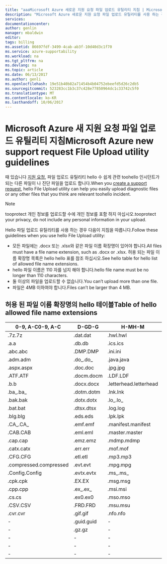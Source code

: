 ```yaml
---
title: "aaaMicrosoft Azure 새로운 지원 요청 파일 업로드 유틸리티 지침 | Microsoft Docs"
description: "Microsoft Azure 새로운 지원 요청 파일 업로드 유틸리티를 사용 하는 경우 hello 지침을 설명 합니다."
services: 
documentationcenter: 
author: genlin
manager: mbaldwin
editor: 
tags: billing
ms.assetid: 86697fdf-3499-4cab-ab3f-10d40d3c1f70
ms.service: azure-supportability
ms.workload: na
ms.tgt_pltfrm: na
ms.devlang: na
ms.topic: article
ms.date: 06/13/2017
ms.author: genli
ms.openlocfilehash: 19e51b40b82a71454b4b04752ebeefd5d26c2db5
ms.sourcegitcommit: 523283cc1b3c37c428e77850964dc1c33742c5f0
ms.translationtype: MT
ms.contentlocale: ko-KR
ms.lasthandoff: 10/06/2017
---
```

# <a name="microsoft-azure-new-support-request-file-upload-utility-guidelines"></a><span data-ttu-id="fb1d7-103">Microsoft Azure 새 지원 요청 파일 업로드 유틸리티 지침</span><span class="sxs-lookup"><span data-stu-id="fb1d7-103">Microsoft Azure new support request File Upload utility guidelines</span></span>
<span data-ttu-id="fb1d7-104">때 있습니다 [지원 요청](https://portal.azure.com/#create/Microsoft.Support), 파일 업로드 유틸리티 hello 수 쉽게 관련 toohello 인시던트가 되는 다른 파일이 나 진단 파일을 업로드 합니다.</span><span class="sxs-lookup"><span data-stu-id="fb1d7-104">When you [create a support request](https://portal.azure.com/#create/Microsoft.Support), hello File Upload utility can help you easily upload diagnostic files or any other files that you think are relevant toohello incident.</span></span>  

> [!NOTE]
> <span data-ttu-id="fb1d7-105">tooprotect 개인 정보를 업로드할 수에 개인 정보를 포함 하지 마십시오.</span><span class="sxs-lookup"><span data-stu-id="fb1d7-105">tooprotect your privacy, do not include any personal information in your upload.</span></span>
>
>

<span data-ttu-id="fb1d7-106">Hello 파일 업로드 유틸리티를 사용 하는 경우 다음이 지침을 따릅니다.</span><span class="sxs-lookup"><span data-stu-id="fb1d7-106">Follow these guidelines when you use hello File Upload utility:</span></span>

* <span data-ttu-id="fb1d7-107">모든 파일에는 .docx 또는 .xlsx와 같은 파일 이름 확장명이 있어야 합니다.</span><span class="sxs-lookup"><span data-stu-id="fb1d7-107">All files must have a file name extension, such as .docx or .xlsx.</span></span> <span data-ttu-id="fb1d7-108">허용 되는 파일 이름 확장명 목록은 hello hello 표를 참조 하십시오.</span><span class="sxs-lookup"><span data-stu-id="fb1d7-108">See hello table for hello list of allowed file name extensions.</span></span>
* <span data-ttu-id="fb1d7-109">hello 파일 이름은 110 자를 넘지 해야 합니다.</span><span class="sxs-lookup"><span data-stu-id="fb1d7-109">hello file name must be no longer than 110 characters.</span></span>
* <span data-ttu-id="fb1d7-110">둘 이상의 파일을 업로드할 수 없습니다.</span><span class="sxs-lookup"><span data-stu-id="fb1d7-110">You can’t upload more than one file.</span></span>
* <span data-ttu-id="fb1d7-111">파일은 4MB 이하여야 합니다.</span><span class="sxs-lookup"><span data-stu-id="fb1d7-111">Files can’t be larger than 4 MB.</span></span>

## <a name="table-of-hello-allowed-file-name-extensions"></a><span data-ttu-id="fb1d7-112">허용 된 파일 이름 확장명의 hello 테이블</span><span class="sxs-lookup"><span data-stu-id="fb1d7-112">Table of hello allowed file name extensions</span></span>
| <span data-ttu-id="fb1d7-113">0-9, A-C</span><span class="sxs-lookup"><span data-stu-id="fb1d7-113">0-9, A-C</span></span>    | <span data-ttu-id="fb1d7-114">D-G</span><span class="sxs-lookup"><span data-stu-id="fb1d7-114">D-G</span></span>   | <span data-ttu-id="fb1d7-115">H-M</span><span class="sxs-lookup"><span data-stu-id="fb1d7-115">H-M</span></span>         | <span data-ttu-id="fb1d7-116">N-P</span><span class="sxs-lookup"><span data-stu-id="fb1d7-116">N-P</span></span>   | <span data-ttu-id="fb1d7-117">R-T</span><span class="sxs-lookup"><span data-stu-id="fb1d7-117">R-T</span></span>      | <span data-ttu-id="fb1d7-118">U-W</span><span class="sxs-lookup"><span data-stu-id="fb1d7-118">U-W</span></span>        | <span data-ttu-id="fb1d7-119">X-Z</span><span class="sxs-lookup"><span data-stu-id="fb1d7-119">X-Z</span></span>     |
|-------------|-------|-------------|-------|----------|------------|---------|
| <span data-ttu-id="fb1d7-120">.7z</span><span class="sxs-lookup"><span data-stu-id="fb1d7-120">.7z</span></span>         | <span data-ttu-id="fb1d7-121">.dat</span><span class="sxs-lookup"><span data-stu-id="fb1d7-121">.dat</span></span>  | <span data-ttu-id="fb1d7-122">.hwl</span><span class="sxs-lookup"><span data-stu-id="fb1d7-122">.hwl</span></span>        | <span data-ttu-id="fb1d7-123">.odx</span><span class="sxs-lookup"><span data-stu-id="fb1d7-123">.odx</span></span>  | <span data-ttu-id="fb1d7-124">.rar</span><span class="sxs-lookup"><span data-stu-id="fb1d7-124">.rar</span></span>     | <span data-ttu-id="fb1d7-125">.tdb</span><span class="sxs-lookup"><span data-stu-id="fb1d7-125">.tdb</span></span>       | <span data-ttu-id="fb1d7-126">.xlam</span><span class="sxs-lookup"><span data-stu-id="fb1d7-126">.xlam</span></span>   |
| <span data-ttu-id="fb1d7-127">.a</span><span class="sxs-lookup"><span data-stu-id="fb1d7-127">.a</span></span>          | <span data-ttu-id="fb1d7-128">.db</span><span class="sxs-lookup"><span data-stu-id="fb1d7-128">.db</span></span>   | <span data-ttu-id="fb1d7-129">.ics</span><span class="sxs-lookup"><span data-stu-id="fb1d7-129">.ics</span></span>        | <span data-ttu-id="fb1d7-130">.oft</span><span class="sxs-lookup"><span data-stu-id="fb1d7-130">.oft</span></span>  | <span data-ttu-id="fb1d7-131">.rdl</span><span class="sxs-lookup"><span data-stu-id="fb1d7-131">.rdl</span></span>     | <span data-ttu-id="fb1d7-132">.tdf</span><span class="sxs-lookup"><span data-stu-id="fb1d7-132">.tdf</span></span>       | <span data-ttu-id="fb1d7-133">.xlr</span><span class="sxs-lookup"><span data-stu-id="fb1d7-133">.xlr</span></span>    |
| <span data-ttu-id="fb1d7-134">.abc</span><span class="sxs-lookup"><span data-stu-id="fb1d7-134">.abc</span></span>        | <span data-ttu-id="fb1d7-135">.DMP</span><span class="sxs-lookup"><span data-stu-id="fb1d7-135">.DMP</span></span>  | <span data-ttu-id="fb1d7-136">.ini</span><span class="sxs-lookup"><span data-stu-id="fb1d7-136">.ini</span></span>        | <span data-ttu-id="fb1d7-137">.old</span><span class="sxs-lookup"><span data-stu-id="fb1d7-137">.old</span></span>  | <span data-ttu-id="fb1d7-138">.rdlc</span><span class="sxs-lookup"><span data-stu-id="fb1d7-138">.rdlc</span></span>    | <span data-ttu-id="fb1d7-139">.text</span><span class="sxs-lookup"><span data-stu-id="fb1d7-139">.text</span></span>      | <span data-ttu-id="fb1d7-140">.xls</span><span class="sxs-lookup"><span data-stu-id="fb1d7-140">.xls</span></span>    |
| <span data-ttu-id="fb1d7-141">.adm</span><span class="sxs-lookup"><span data-stu-id="fb1d7-141">.adm</span></span>        | <span data-ttu-id="fb1d7-142">.do_</span><span class="sxs-lookup"><span data-stu-id="fb1d7-142">.do_</span></span>  | <span data-ttu-id="fb1d7-143">.java</span><span class="sxs-lookup"><span data-stu-id="fb1d7-143">.java</span></span>       | <span data-ttu-id="fb1d7-144">.one</span><span class="sxs-lookup"><span data-stu-id="fb1d7-144">.one</span></span>  | <span data-ttu-id="fb1d7-145">.re_</span><span class="sxs-lookup"><span data-stu-id="fb1d7-145">.re_</span></span>     | <span data-ttu-id="fb1d7-146">.thmx</span><span class="sxs-lookup"><span data-stu-id="fb1d7-146">.thmx</span></span>      | <span data-ttu-id="fb1d7-147">.xlsb</span><span class="sxs-lookup"><span data-stu-id="fb1d7-147">.xlsb</span></span>   |
| <span data-ttu-id="fb1d7-148">.aspx</span><span class="sxs-lookup"><span data-stu-id="fb1d7-148">.aspx</span></span>       | <span data-ttu-id="fb1d7-149">.doc</span><span class="sxs-lookup"><span data-stu-id="fb1d7-149">.doc</span></span>  | <span data-ttu-id="fb1d7-150">.jpg</span><span class="sxs-lookup"><span data-stu-id="fb1d7-150">.jpg</span></span>        | <span data-ttu-id="fb1d7-151">.osd</span><span class="sxs-lookup"><span data-stu-id="fb1d7-151">.osd</span></span>  | <span data-ttu-id="fb1d7-152">.reg</span><span class="sxs-lookup"><span data-stu-id="fb1d7-152">.reg</span></span>     | <span data-ttu-id="fb1d7-153">.tif</span><span class="sxs-lookup"><span data-stu-id="fb1d7-153">.tif</span></span>       | <span data-ttu-id="fb1d7-154">.xlsm</span><span class="sxs-lookup"><span data-stu-id="fb1d7-154">.xlsm</span></span>   |
| <span data-ttu-id="fb1d7-155">.ATF</span><span class="sxs-lookup"><span data-stu-id="fb1d7-155">.ATF</span></span>        | <span data-ttu-id="fb1d7-156">.docm</span><span class="sxs-lookup"><span data-stu-id="fb1d7-156">.docm</span></span> | <span data-ttu-id="fb1d7-157">.LDF</span><span class="sxs-lookup"><span data-stu-id="fb1d7-157">.LDF</span></span>        | <span data-ttu-id="fb1d7-158">.OUT</span><span class="sxs-lookup"><span data-stu-id="fb1d7-158">.OUT</span></span>  | <span data-ttu-id="fb1d7-159">.remove</span><span class="sxs-lookup"><span data-stu-id="fb1d7-159">.remove</span></span>  | <span data-ttu-id="fb1d7-160">.trc</span><span class="sxs-lookup"><span data-stu-id="fb1d7-160">.trc</span></span>       | <span data-ttu-id="fb1d7-161">.xlsx</span><span class="sxs-lookup"><span data-stu-id="fb1d7-161">.xlsx</span></span>   |
| <span data-ttu-id="fb1d7-162">.b</span><span class="sxs-lookup"><span data-stu-id="fb1d7-162">.b</span></span>          | <span data-ttu-id="fb1d7-163">.docx</span><span class="sxs-lookup"><span data-stu-id="fb1d7-163">.docx</span></span> | <span data-ttu-id="fb1d7-164">.letterhead</span><span class="sxs-lookup"><span data-stu-id="fb1d7-164">.letterhead</span></span> | <span data-ttu-id="fb1d7-165">.p1</span><span class="sxs-lookup"><span data-stu-id="fb1d7-165">.p1</span></span>   | <span data-ttu-id="fb1d7-166">.ren</span><span class="sxs-lookup"><span data-stu-id="fb1d7-166">.ren</span></span>     | <span data-ttu-id="fb1d7-167">.TTD</span><span class="sxs-lookup"><span data-stu-id="fb1d7-167">.TTD</span></span>       | <span data-ttu-id="fb1d7-168">.xlt</span><span class="sxs-lookup"><span data-stu-id="fb1d7-168">.xlt</span></span>    |
| <span data-ttu-id="fb1d7-169">.ba_</span><span class="sxs-lookup"><span data-stu-id="fb1d7-169">.ba_</span></span>        | <span data-ttu-id="fb1d7-170">.dotm</span><span class="sxs-lookup"><span data-stu-id="fb1d7-170">.dotm</span></span> | <span data-ttu-id="fb1d7-171">.lnk</span><span class="sxs-lookup"><span data-stu-id="fb1d7-171">.lnk</span></span>        | <span data-ttu-id="fb1d7-172">.pcap</span><span class="sxs-lookup"><span data-stu-id="fb1d7-172">.pcap</span></span> | <span data-ttu-id="fb1d7-173">.rename</span><span class="sxs-lookup"><span data-stu-id="fb1d7-173">.rename</span></span>  | <span data-ttu-id="fb1d7-174">.tx_</span><span class="sxs-lookup"><span data-stu-id="fb1d7-174">.tx_</span></span>       | <span data-ttu-id="fb1d7-175">.xltx</span><span class="sxs-lookup"><span data-stu-id="fb1d7-175">.xltx</span></span>   |
| <span data-ttu-id="fb1d7-176">.bak</span><span class="sxs-lookup"><span data-stu-id="fb1d7-176">.bak</span></span>        | <span data-ttu-id="fb1d7-177">.dotx</span><span class="sxs-lookup"><span data-stu-id="fb1d7-177">.dotx</span></span> | <span data-ttu-id="fb1d7-178">.lo_</span><span class="sxs-lookup"><span data-stu-id="fb1d7-178">.lo_</span></span>        | <span data-ttu-id="fb1d7-179">.pdb</span><span class="sxs-lookup"><span data-stu-id="fb1d7-179">.pdb</span></span>  | <span data-ttu-id="fb1d7-180">.rft</span><span class="sxs-lookup"><span data-stu-id="fb1d7-180">.rft</span></span>     | <span data-ttu-id="fb1d7-181">.txt</span><span class="sxs-lookup"><span data-stu-id="fb1d7-181">.txt</span></span>       | <span data-ttu-id="fb1d7-182">.xml</span><span class="sxs-lookup"><span data-stu-id="fb1d7-182">.xml</span></span>    |
| <span data-ttu-id="fb1d7-183">.bat</span><span class="sxs-lookup"><span data-stu-id="fb1d7-183">.bat</span></span>        | <span data-ttu-id="fb1d7-184">.dtsx</span><span class="sxs-lookup"><span data-stu-id="fb1d7-184">.dtsx</span></span> | <span data-ttu-id="fb1d7-185">.log</span><span class="sxs-lookup"><span data-stu-id="fb1d7-185">.log</span></span>        | <span data-ttu-id="fb1d7-186">.pdf</span><span class="sxs-lookup"><span data-stu-id="fb1d7-186">.pdf</span></span>  | <span data-ttu-id="fb1d7-187">.rpt</span><span class="sxs-lookup"><span data-stu-id="fb1d7-187">.rpt</span></span>     | <span data-ttu-id="fb1d7-188">.uccapilog</span><span class="sxs-lookup"><span data-stu-id="fb1d7-188">.uccapilog</span></span> | <span data-ttu-id="fb1d7-189">.xmla</span><span class="sxs-lookup"><span data-stu-id="fb1d7-189">.xmla</span></span>   |
| <span data-ttu-id="fb1d7-190">.blg</span><span class="sxs-lookup"><span data-stu-id="fb1d7-190">.blg</span></span>        | <span data-ttu-id="fb1d7-191">.eds</span><span class="sxs-lookup"><span data-stu-id="fb1d7-191">.eds</span></span>  | <span data-ttu-id="fb1d7-192">.lpk</span><span class="sxs-lookup"><span data-stu-id="fb1d7-192">.lpk</span></span>        | <span data-ttu-id="fb1d7-193">.piz</span><span class="sxs-lookup"><span data-stu-id="fb1d7-193">.piz</span></span>  | <span data-ttu-id="fb1d7-194">.rte</span><span class="sxs-lookup"><span data-stu-id="fb1d7-194">.rte</span></span>     | <span data-ttu-id="fb1d7-195">.uccplog</span><span class="sxs-lookup"><span data-stu-id="fb1d7-195">.uccplog</span></span>   | <span data-ttu-id="fb1d7-196">.xps</span><span class="sxs-lookup"><span data-stu-id="fb1d7-196">.xps</span></span>    |
| <span data-ttu-id="fb1d7-197">.CA_</span><span class="sxs-lookup"><span data-stu-id="fb1d7-197">.CA_</span></span>        | <span data-ttu-id="fb1d7-198">.emf</span><span class="sxs-lookup"><span data-stu-id="fb1d7-198">.emf</span></span>  | <span data-ttu-id="fb1d7-199">.manifest</span><span class="sxs-lookup"><span data-stu-id="fb1d7-199">.manifest</span></span>   | <span data-ttu-id="fb1d7-200">.pmls</span><span class="sxs-lookup"><span data-stu-id="fb1d7-200">.pmls</span></span> | <span data-ttu-id="fb1d7-201">.rtf</span><span class="sxs-lookup"><span data-stu-id="fb1d7-201">.rtf</span></span>     | <span data-ttu-id="fb1d7-202">.udcx</span><span class="sxs-lookup"><span data-stu-id="fb1d7-202">.udcx</span></span>      | <span data-ttu-id="fb1d7-203">.xsd</span><span class="sxs-lookup"><span data-stu-id="fb1d7-203">.xsd</span></span>    |
| <span data-ttu-id="fb1d7-204">.CAB</span><span class="sxs-lookup"><span data-stu-id="fb1d7-204">.CAB</span></span>        | <span data-ttu-id="fb1d7-205">.eml</span><span class="sxs-lookup"><span data-stu-id="fb1d7-205">.eml</span></span>  | <span data-ttu-id="fb1d7-206">.master</span><span class="sxs-lookup"><span data-stu-id="fb1d7-206">.master</span></span>     | <span data-ttu-id="fb1d7-207">.png</span><span class="sxs-lookup"><span data-stu-id="fb1d7-207">.png</span></span>  | <span data-ttu-id="fb1d7-208">.run</span><span class="sxs-lookup"><span data-stu-id="fb1d7-208">.run</span></span>     | <span data-ttu-id="fb1d7-209">.vb_</span><span class="sxs-lookup"><span data-stu-id="fb1d7-209">.vb_</span></span>       | <span data-ttu-id="fb1d7-210">.xsn</span><span class="sxs-lookup"><span data-stu-id="fb1d7-210">.xsn</span></span>    |
| <span data-ttu-id="fb1d7-211">.cap</span><span class="sxs-lookup"><span data-stu-id="fb1d7-211">.cap</span></span>        | <span data-ttu-id="fb1d7-212">.emz</span><span class="sxs-lookup"><span data-stu-id="fb1d7-212">.emz</span></span>  | <span data-ttu-id="fb1d7-213">.mdmp</span><span class="sxs-lookup"><span data-stu-id="fb1d7-213">.mdmp</span></span>       | <span data-ttu-id="fb1d7-214">.potx</span><span class="sxs-lookup"><span data-stu-id="fb1d7-214">.potx</span></span> | <span data-ttu-id="fb1d7-215">.saz</span><span class="sxs-lookup"><span data-stu-id="fb1d7-215">.saz</span></span>     | <span data-ttu-id="fb1d7-216">.vbs_</span><span class="sxs-lookup"><span data-stu-id="fb1d7-216">.vbs_</span></span>      | <span data-ttu-id="fb1d7-217">.xxx</span><span class="sxs-lookup"><span data-stu-id="fb1d7-217">.xxx</span></span>    |
| <span data-ttu-id="fb1d7-218">.catx</span><span class="sxs-lookup"><span data-stu-id="fb1d7-218">.catx</span></span>       | <span data-ttu-id="fb1d7-219">.err</span><span class="sxs-lookup"><span data-stu-id="fb1d7-219">.err</span></span>  | <span data-ttu-id="fb1d7-220">.mof</span><span class="sxs-lookup"><span data-stu-id="fb1d7-220">.mof</span></span>        | <span data-ttu-id="fb1d7-221">.ppt</span><span class="sxs-lookup"><span data-stu-id="fb1d7-221">.ppt</span></span>  | <span data-ttu-id="fb1d7-222">.sql</span><span class="sxs-lookup"><span data-stu-id="fb1d7-222">.sql</span></span>     | <span data-ttu-id="fb1d7-223">.vcf</span><span class="sxs-lookup"><span data-stu-id="fb1d7-223">.vcf</span></span>       | <span data-ttu-id="fb1d7-224">.z_</span><span class="sxs-lookup"><span data-stu-id="fb1d7-224">.z_</span></span>     |
| <span data-ttu-id="fb1d7-225">.CFG</span><span class="sxs-lookup"><span data-stu-id="fb1d7-225">.CFG</span></span>        | <span data-ttu-id="fb1d7-226">.etl</span><span class="sxs-lookup"><span data-stu-id="fb1d7-226">.etl</span></span>  | <span data-ttu-id="fb1d7-227">.mp3</span><span class="sxs-lookup"><span data-stu-id="fb1d7-227">.mp3</span></span>        | <span data-ttu-id="fb1d7-228">.pptm</span><span class="sxs-lookup"><span data-stu-id="fb1d7-228">.pptm</span></span> | <span data-ttu-id="fb1d7-229">.sqlplan</span><span class="sxs-lookup"><span data-stu-id="fb1d7-229">.sqlplan</span></span> | <span data-ttu-id="fb1d7-230">.vsd</span><span class="sxs-lookup"><span data-stu-id="fb1d7-230">.vsd</span></span>       | <span data-ttu-id="fb1d7-231">.z01</span><span class="sxs-lookup"><span data-stu-id="fb1d7-231">.z01</span></span>    |
| <span data-ttu-id="fb1d7-232">.compressed</span><span class="sxs-lookup"><span data-stu-id="fb1d7-232">.compressed</span></span> | <span data-ttu-id="fb1d7-233">.evt</span><span class="sxs-lookup"><span data-stu-id="fb1d7-233">.evt</span></span>  | <span data-ttu-id="fb1d7-234">.mpg</span><span class="sxs-lookup"><span data-stu-id="fb1d7-234">.mpg</span></span>        | <span data-ttu-id="fb1d7-235">.pptx</span><span class="sxs-lookup"><span data-stu-id="fb1d7-235">.pptx</span></span> | <span data-ttu-id="fb1d7-236">.stp</span><span class="sxs-lookup"><span data-stu-id="fb1d7-236">.stp</span></span>     | <span data-ttu-id="fb1d7-237">.wdb</span><span class="sxs-lookup"><span data-stu-id="fb1d7-237">.wdb</span></span>       | <span data-ttu-id="fb1d7-238">.z02</span><span class="sxs-lookup"><span data-stu-id="fb1d7-238">.z02</span></span>    |
| <span data-ttu-id="fb1d7-239">.Config</span><span class="sxs-lookup"><span data-stu-id="fb1d7-239">.Config</span></span>     | <span data-ttu-id="fb1d7-240">.evtx</span><span class="sxs-lookup"><span data-stu-id="fb1d7-240">.evtx</span></span> | <span data-ttu-id="fb1d7-241">.ms_</span><span class="sxs-lookup"><span data-stu-id="fb1d7-241">.ms_</span></span>        | <span data-ttu-id="fb1d7-242">.prn</span><span class="sxs-lookup"><span data-stu-id="fb1d7-242">.prn</span></span>  | <span data-ttu-id="fb1d7-243">.svclog</span><span class="sxs-lookup"><span data-stu-id="fb1d7-243">.svclog</span></span>  | <span data-ttu-id="fb1d7-244">.wks</span><span class="sxs-lookup"><span data-stu-id="fb1d7-244">.wks</span></span>       | <span data-ttu-id="fb1d7-245">.zi</span><span class="sxs-lookup"><span data-stu-id="fb1d7-245">.zi</span></span>     |
| <span data-ttu-id="fb1d7-246">.cpk</span><span class="sxs-lookup"><span data-stu-id="fb1d7-246">.cpk</span></span>        | <span data-ttu-id="fb1d7-247">.EX</span><span class="sxs-lookup"><span data-stu-id="fb1d7-247">.EX</span></span>   | <span data-ttu-id="fb1d7-248">.msg</span><span class="sxs-lookup"><span data-stu-id="fb1d7-248">.msg</span></span>        | <span data-ttu-id="fb1d7-249">.psf</span><span class="sxs-lookup"><span data-stu-id="fb1d7-249">.psf</span></span>  |   -       | <span data-ttu-id="fb1d7-250">.wma</span><span class="sxs-lookup"><span data-stu-id="fb1d7-250">.wma</span></span>       | <span data-ttu-id="fb1d7-251">.zi_</span><span class="sxs-lookup"><span data-stu-id="fb1d7-251">.zi_</span></span>    |
| <span data-ttu-id="fb1d7-252">.cpp</span><span class="sxs-lookup"><span data-stu-id="fb1d7-252">.cpp</span></span>        | <span data-ttu-id="fb1d7-253">.ex_</span><span class="sxs-lookup"><span data-stu-id="fb1d7-253">.ex_</span></span>  | <span data-ttu-id="fb1d7-254">.msi</span><span class="sxs-lookup"><span data-stu-id="fb1d7-254">.msi</span></span>        | <span data-ttu-id="fb1d7-255">.pst</span><span class="sxs-lookup"><span data-stu-id="fb1d7-255">.pst</span></span>  |  -        | <span data-ttu-id="fb1d7-256">.wmv</span><span class="sxs-lookup"><span data-stu-id="fb1d7-256">.wmv</span></span>       | <span data-ttu-id="fb1d7-257">.zip</span><span class="sxs-lookup"><span data-stu-id="fb1d7-257">.zip</span></span>    |
| <span data-ttu-id="fb1d7-258">.cs</span><span class="sxs-lookup"><span data-stu-id="fb1d7-258">.cs</span></span>         | <span data-ttu-id="fb1d7-259">.ex0</span><span class="sxs-lookup"><span data-stu-id="fb1d7-259">.ex0</span></span>  | <span data-ttu-id="fb1d7-260">.mso</span><span class="sxs-lookup"><span data-stu-id="fb1d7-260">.mso</span></span>        | <span data-ttu-id="fb1d7-261">.pub</span><span class="sxs-lookup"><span data-stu-id="fb1d7-261">.pub</span></span>  | -         | <span data-ttu-id="fb1d7-262">.wmz</span><span class="sxs-lookup"><span data-stu-id="fb1d7-262">.wmz</span></span>       | <span data-ttu-id="fb1d7-263">.zip_</span><span class="sxs-lookup"><span data-stu-id="fb1d7-263">.zip_</span></span>   |
| <span data-ttu-id="fb1d7-264">.CSV</span><span class="sxs-lookup"><span data-stu-id="fb1d7-264">.CSV</span></span>        | <span data-ttu-id="fb1d7-265">.FRD</span><span class="sxs-lookup"><span data-stu-id="fb1d7-265">.FRD</span></span>  | <span data-ttu-id="fb1d7-266">.msu</span><span class="sxs-lookup"><span data-stu-id="fb1d7-266">.msu</span></span>        | -      |-          | <span data-ttu-id="fb1d7-267">.wps</span><span class="sxs-lookup"><span data-stu-id="fb1d7-267">.wps</span></span>       | <span data-ttu-id="fb1d7-268">.zipp</span><span class="sxs-lookup"><span data-stu-id="fb1d7-268">.zipp</span></span>   |
| <span data-ttu-id="fb1d7-269">.cvr</span><span class="sxs-lookup"><span data-stu-id="fb1d7-269">.cvr</span></span>        | <span data-ttu-id="fb1d7-270">.gif</span><span class="sxs-lookup"><span data-stu-id="fb1d7-270">.gif</span></span>  | <span data-ttu-id="fb1d7-271">.nfo</span><span class="sxs-lookup"><span data-stu-id="fb1d7-271">.nfo</span></span>        | -      |-          | <span data-ttu-id="fb1d7-272">.wpt</span><span class="sxs-lookup"><span data-stu-id="fb1d7-272">.wpt</span></span>       | <span data-ttu-id="fb1d7-273">.zipped</span><span class="sxs-lookup"><span data-stu-id="fb1d7-273">.zipped</span></span> |
| -            | <span data-ttu-id="fb1d7-274">.guid</span><span class="sxs-lookup"><span data-stu-id="fb1d7-274">.guid</span></span> | -            | -      | -         | <span data-ttu-id="fb1d7-275">.wsdl</span><span class="sxs-lookup"><span data-stu-id="fb1d7-275">.wsdl</span></span>      | <span data-ttu-id="fb1d7-276">.zippy</span><span class="sxs-lookup"><span data-stu-id="fb1d7-276">.zippy</span></span>  |
| -            | <span data-ttu-id="fb1d7-277">.gz</span><span class="sxs-lookup"><span data-stu-id="fb1d7-277">.gz</span></span>   | -            | -      | -         | <span data-ttu-id="fb1d7-278">.wsp</span><span class="sxs-lookup"><span data-stu-id="fb1d7-278">.wsp</span></span>       | <span data-ttu-id="fb1d7-279">.zipx</span><span class="sxs-lookup"><span data-stu-id="fb1d7-279">.zipx</span></span>   |
| -            | -      | -            | -      | -         | <span data-ttu-id="fb1d7-280">.wtl</span><span class="sxs-lookup"><span data-stu-id="fb1d7-280">.wtl</span></span>       | <span data-ttu-id="fb1d7-281">.zit</span><span class="sxs-lookup"><span data-stu-id="fb1d7-281">.zit</span></span>    |
| -            | -      | -            | -      | -         |     -       | <span data-ttu-id="fb1d7-282">.zix</span><span class="sxs-lookup"><span data-stu-id="fb1d7-282">.zix</span></span>    |
| -            | -      | -            | -      | -         |  -          | <span data-ttu-id="fb1d7-283">.zzz</span><span class="sxs-lookup"><span data-stu-id="fb1d7-283">.zzz</span></span>    |
